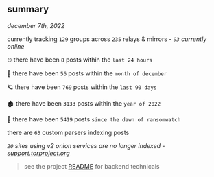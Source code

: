 
## summary
_december 7th, 2022_

currently tracking `129` groups across `235` relays & mirrors - _`93` currently online_

⏲ there have been `8` posts within the `last 24 hours`

🦈 there have been `56` posts within the `month of december`

🪐 there have been `769` posts within the `last 90 days`

🏚 there have been `3133` posts within the `year of 2022`

🦕 there have been `5419` posts `since the dawn of ransomwatch`

there are `63` custom parsers indexing posts

_`20` sites using v2 onion services are no longer indexed - [support.torproject.org](https://support.torproject.org/onionservices/v2-deprecation/)_

> see the project [README](https://github.com/joshhighet/ransomwatch#ransomwatch--) for backend technicals
